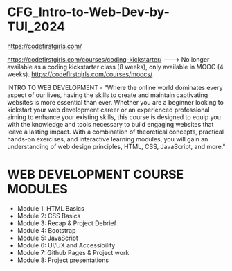 # CFG_Intro-to-Web-Dev-by-TUI_2024

https://codefirstgirls.com/

https://codefirstgirls.com/courses/coding-kickstarter/ ---> No longer available as a coding kickstarter class (8 weeks), only available in MOOC (4 weeks). 
https://codefirstgirls.com/courses/moocs/

INTRO TO WEB DEVELOPMENT - "Where the online world dominates every aspect of our lives, having the skills to create and maintain captivating websites is more essential than ever. 
Whether you are a beginner looking to kickstart your web development career or an experienced professional aiming to enhance your existing skills, this course is designed to 
equip you with the knowledge and tools necessary to build engaging websites that leave a lasting impact. With a combination of theoretical concepts, practical hands-on 
exercises, and interactive learning modules, you will gain an understanding of web design principles, HTML, CSS, JavaScript, and more."

# WEB DEVELOPMENT COURSE MODULES

- Module 1: HTML Basics
- Module 2: CSS Basics
- Module 3: Recap & Project Debrief
- Module 4: Bootstrap
- Module 5: JavaScript
- Module 6: UI/UX and Accessibility
- Module 7: Github Pages & Project work
- Module 8: Project presentations
